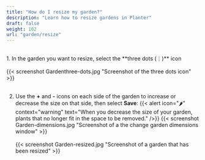 ```yaml
---
title: "How do I resize my garden?"
description: "Learn how to resize gardens in Planter"
draft: false
weight: 102
url: "garden/resize"
---
```

<br />
1. In the garden you want to resize, select the **three dots (⋮)** icon<br /><br />
{{< screenshot Gardenthree-dots.jpg "Screenshot of the three dots icon" >}}<br /><br />

2. Use the **+** and **-** icons on each side of the garden to increase or decrease the size on that side, then select **Save**:
{{< alert icon="🌶️" context="warning" text="When you decrease the size of your garden, plants that no longer fit in the space to be removed." />}}
{{< screenshot Garden-dimensions.jpg "Screenshot of a the change garden dimensions window" >}}<br /><br />
{{< screenshot Garden-resized.jpg "Screenshot of a garden that has been resized" >}}
